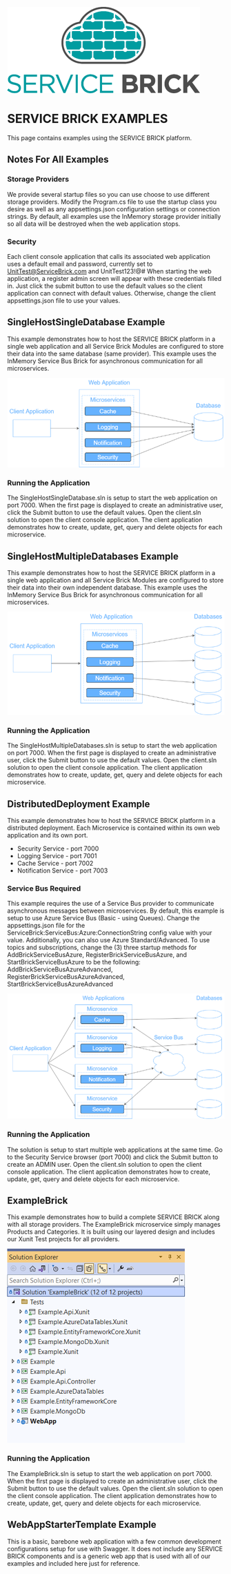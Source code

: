 ![SERVICE BRICK Logo](https://github.com/holomodular/ServiceBrick/blob/main/Logo.png)  

# SERVICE BRICK EXAMPLES

This page contains examples using the SERVICE BRICK platform.

## Notes For All Examples

### Storage Providers

We provide several startup files so you can use choose to use different storage providers.
Modify the Program.cs file to use the startup class you desire as well as any appsettings.json configuration settings or connection strings.
By default, all examples use the InMemory storage provider initially so all data will be destroyed when the web application stops.

### Security

Each client console application that calls its associated web application uses a default email and password, currently set to UnitTest@ServiceBrick.com and UnitTest123!@#
When starting the web application, a register admin screen will appear with these credentials filled in.
Just click the submit button to use the default values so the client application can connect with default values.
Otherwise, change the client appsettings.json file to use your values.


## SingleHostSingleDatabase Example

This example demonstrates how to host the SERVICE BRICK platform in a single web application
and all Service Brick Modules are configured to store their data into the same database (same provider).
This example uses the InMemory Service Bus Brick for asynchronous communication for all microservices.

![SingleHostSingleDatabase Diagram](https://github.com/holomodular/ServiceBrick/blob/main/Examples/SingleHostSingleDatabase/Diagram.png) 

### Running the Application

The SingleHostSingleDatabase.sln is setup to start the web application on port 7000.
When the first page is displayed to create an administrative user, click the Submit button to use the default values.
Open the client.sln solution to open the client console application. 
The client application demonstrates how to create, update, get, query and delete objects for each microservice.

## SingleHostMultipleDatabases Example

This example demonstrates how to host the SERVICE BRICK platform in a single web application
and all Service Brick Modules are configured to store their data into their own independent database.
This example uses the InMemory Service Bus Brick for asynchronous communication for all microservices.

![SingleHostMultipleDatabases Diagram](https://github.com/holomodular/ServiceBrick/blob/main/Examples/SingleHostMultipleDatabases/Diagram.png)

### Running the Application

The SingleHostMultipleDatabases.sln is setup to start the web application on port 7000.
When the first page is displayed to create an administrative user, click the Submit button to use the default values.
Open the client.sln solution to open the client console application. 
The client application demonstrates how to create, update, get, query and delete objects for each microservice.

## DistributedDeployment Example

This example demonstrates how to host the SERVICE BRICK platform in a distributed deployment.
Each Microservice is contained within its own web application and its own port.
* Security Service - port 7000
* Logging Service - port 7001
* Cache Service - port 7002
* Notification Service - port 7003

### Service Bus Required
This example requires the use of a Service Bus provider to communicate asynchronous messages between microservices.
By default, this example is setup to use Azure Service Bus (Basic - using Queues).
Change the appsettings.json file for the ServiceBrick:ServiceBus:Azure:ConnectionString 
config value with your value. Additionally, you can also use Azure Standard/Advanced.
To use topics and subscriptions, change the (3) three startup methods for AddBrickServiceBusAzure, RegisterBrickServiceBusAzure, and StartBrickServiceBusAzure
to be the following: AddBrickServiceBusAzureAdvanced, RegisterBrickServiceBusAzureAdvanced, StartBrickServiceBusAzureAdvanced

![DistributedDeployment Diagram](https://github.com/holomodular/ServiceBrick/blob/main/Examples/DistributedDeployment/Diagram.png)

### Running the Application
The solution is setup to start multiple web applications at the same time.
Go to the Security Service browser (port 7000) and click the Submit button to create an ADMIN user.
Open the client.sln solution to open the client console application. 
The client application demonstrates how to create, update, get, query and delete objects for each microservice.

## ExampleBrick

This example demonstrates how to build a complete SERVICE BRICK along with all storage providers.
The ExampleBrick microservice simply manages Products and Categories.
It is built using our layered design and includes our Xunit Test projects for all providers.

![ExampleBrick Solution](https://github.com/holomodular/ServiceBrick/blob/main/Examples/ExampleBrick/Solution.png)

### Running the Application

The ExampleBrick.sln is setup to start the web application on port 7000.
When the first page is displayed to create an administrative user, click the Submit button to use the default values.
Open the client.sln solution to open the client console application. 
The client application demonstrates how to create, update, get, query and delete objects for each microservice.


## WebAppStarterTemplate Example

This is a basic, barebone web application with a few common development configurations setup for use with Swagger.
It does not include any SERVICE BRICK components and is a generic web app that is used with all of our examples and included here just for reference.

